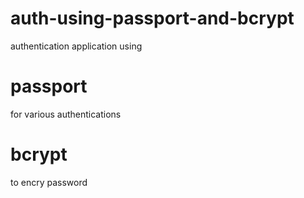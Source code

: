 # auth-using-passport-and-bcrypt
authentication application using 
# passport  
for various authentications
# bcrypt
to encry password